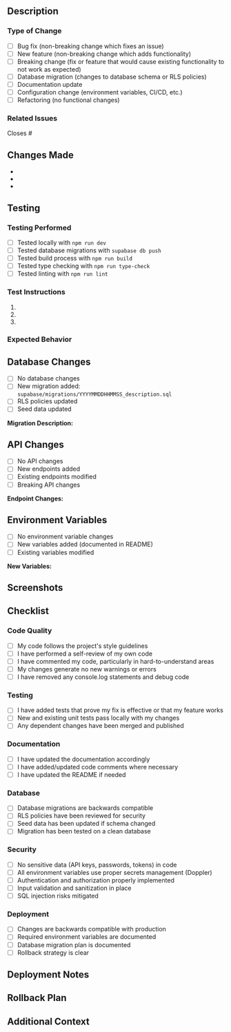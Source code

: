 ## Description

<!-- Provide a clear and concise description of what this PR does -->

### Type of Change

- [ ] Bug fix (non-breaking change which fixes an issue)
- [ ] New feature (non-breaking change which adds functionality)
- [ ] Breaking change (fix or feature that would cause existing functionality to not work as expected)
- [ ] Database migration (changes to database schema or RLS policies)
- [ ] Documentation update
- [ ] Configuration change (environment variables, CI/CD, etc.)
- [ ] Refactoring (no functional changes)

### Related Issues

<!-- Link to related issues using #issue-number -->

Closes #

## Changes Made

<!-- List the specific changes made in this PR -->

-
-
-

## Testing

### Testing Performed

<!-- Describe the tests you ran and how to reproduce them -->

- [ ] Tested locally with `npm run dev`
- [ ] Tested database migrations with `supabase db push`
- [ ] Tested build process with `npm run build`
- [ ] Tested type checking with `npm run type-check`
- [ ] Tested linting with `npm run lint`

### Test Instructions

<!-- Provide step-by-step instructions for reviewers to test your changes -->

1.
2.
3.

### Expected Behavior

<!-- Describe what should happen after your changes -->

## Database Changes

<!-- If this PR includes database migrations, describe them here -->

- [ ] No database changes
- [ ] New migration added: `supabase/migrations/YYYYMMDDHHMMSS_description.sql`
- [ ] RLS policies updated
- [ ] Seed data updated

**Migration Description:**

## API Changes

<!-- If this PR adds or modifies API endpoints, document them here -->

- [ ] No API changes
- [ ] New endpoints added
- [ ] Existing endpoints modified
- [ ] Breaking API changes

**Endpoint Changes:**

## Environment Variables

<!-- If this PR requires new or modified environment variables -->

- [ ] No environment variable changes
- [ ] New variables added (documented in README)
- [ ] Existing variables modified

**New Variables:**

## Screenshots

<!-- If applicable, add screenshots to help explain your changes -->

## Checklist

### Code Quality

- [ ] My code follows the project's style guidelines
- [ ] I have performed a self-review of my own code
- [ ] I have commented my code, particularly in hard-to-understand areas
- [ ] My changes generate no new warnings or errors
- [ ] I have removed any console.log statements and debug code

### Testing

- [ ] I have added tests that prove my fix is effective or that my feature works
- [ ] New and existing unit tests pass locally with my changes
- [ ] Any dependent changes have been merged and published

### Documentation

- [ ] I have updated the documentation accordingly
- [ ] I have added/updated code comments where necessary
- [ ] I have updated the README if needed

### Database

- [ ] Database migrations are backwards compatible
- [ ] RLS policies have been reviewed for security
- [ ] Seed data has been updated if schema changed
- [ ] Migration has been tested on a clean database

### Security

- [ ] No sensitive data (API keys, passwords, tokens) in code
- [ ] All environment variables use proper secrets management (Doppler)
- [ ] Authentication and authorization properly implemented
- [ ] Input validation and sanitization in place
- [ ] SQL injection risks mitigated

### Deployment

- [ ] Changes are backwards compatible with production
- [ ] Required environment variables are documented
- [ ] Database migration plan is documented
- [ ] Rollback strategy is clear

## Deployment Notes

<!-- Any special instructions for deploying this PR -->

## Rollback Plan

<!-- How to rollback these changes if something goes wrong -->

## Additional Context

<!-- Add any other context about the PR here -->
